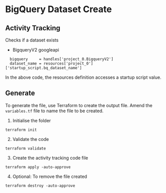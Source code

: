# BigQuery Dataset Create

## Activity Tracking

Checks if a dataset exists

* BigqueryV2 googleapi

```
  bigquery     = handles['project_0.BigqueryV2']
  dataset_name = resources['project_0']['startup_script.bq_dataset_name']
```

In the above code, the resources definition accesses a startup script value.

## Generate

To generate the file, use Terraform to create the output file.
Amend the `variables.tf` file to name the file to be created.

1. Initialise the folder 
```
terraform init
```

2. Validate the code
```
terraform validate
```

3. Create the activity tracking code file
```
terraform apply -auto-approve
```

4. Optional: To remove the file created
```
terraform destroy -auto-approve
```
